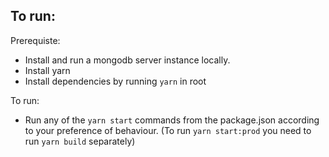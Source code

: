 ## To run:

Prerequiste:

-   Install and run a mongodb server instance locally.
-   Install yarn
-   Install dependencies by running `yarn` in root

To run:

-   Run any of the `yarn start` commands from the package.json according to your preference of behaviour. (To run `yarn start:prod` you need to run `yarn build` separately)
